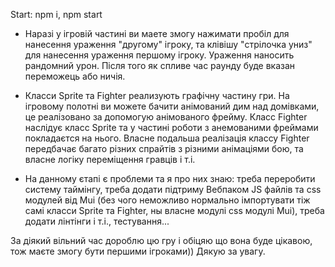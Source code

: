 Start:
npm i,
npm start

- Наразі у ігровій частині ви маете змогу нажимати пробіл для нанесення ураження "другому" ігроку, та клівішу "стрілочка униз" для
нанесення ураження першому ігроку. Ураження наносить рандомний урон. Після того як спливе час раунду буде вказан переможець або ничія.

- Класси Sprite та Fighter реализують графічну частину гри. На ігровому полотні ви можете бачити анімований дим над домівками, це 
реалізовано за допомогую анімованого фрейму. Класс Fighter наслідує класс Sprite та у частині роботи з анемованими фреймами покладаєтся на нього.
Власне подальша реалізація классу Fighter передбачає багато різних спрайтів з різними анімаціями бою, та власне логіку переміщення гравців і т.і.

- На данному єтапі є проблеми та я про них знаю: треба переробити систему таймінгу, треба додати підтриму Вебпаком JS файлів та css модулей від Mui
(без чого неможливо нормально імпортувати тіж самі класси Sprite та Fighter, ны власне модулі css модулі Mui), треба додати лінтінги і т.і., тестування...

За діякий вільний час дороблю цю гру і обіцяю що вона буде цікавою, тож маєте змогу бути першими ігроками)) Дякую за увагу.


